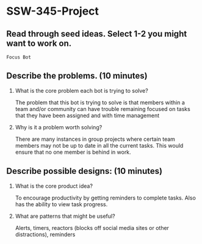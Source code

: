 # SSW-345-Project

## Read through seed ideas. Select 1-2 you might want to work on.

```
Focus Bot
```

## Describe the problems. (10 minutes)

1. What is the core problem each bot is trying to solve?

    The problem that this bot is trying to solve is that members within a team and/or community can have trouble remaining focused on tasks that they have been assigned and with time management

2. Why is it a problem worth solving?

    There are many instances in group projects where certain team members may not be up to date in all the current tasks. This would ensure that no one member is behind in work.

## Describe possible designs: (10 minutes)

1. What is the core product idea?

    To encourage productivity by getting reminders to complete tasks. Also has the ability to view task progress.

2. What are patterns that might be useful?

    Alerts, timers, reactors (blocks off social media sites or other distractions), reminders
